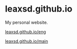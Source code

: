 # leaxsd.github.io
My personal website.

[leaxsd.github.io/eng](https://leaxsd.github.io/main)

[leaxsd.github.io/main](https://leaxsd.github.io/main)


